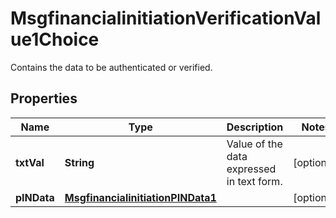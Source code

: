 

# MsgfinancialinitiationVerificationValue1Choice

Contains the data to be authenticated or verified.
## Properties

Name | Type | Description | Notes
------------ | ------------- | ------------- | -------------
**txtVal** | **String** | Value of the data expressed in text form. |  [optional]
**pINData** | [**MsgfinancialinitiationPINData1**](MsgfinancialinitiationPINData1.md) |  |  [optional]



